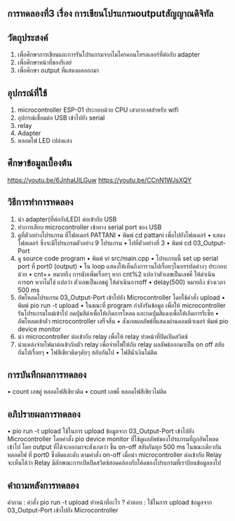## การทดลองที่3 เรื่อง การเขียนโปรแกรมoutputสัญญาณดิจิทัล

## วัตถุประสงค์
1. เพื่อศึกษาการเขียนและการรันโปรแกรมจากไมโครคอนโทรลเลอร์ที่ต่อกับ adapter
2. เพื่อศึกษาหน้าที่ของรีเลย์
3. เพื่อศึกษา output ที่แสดงผลออกมา
 
## อุปกรณ์ที่ใช้
1. microcontroller ESP-01 ประกอบด้วย CPU เสาอากาศสำหรับ wifi
2. อุปกรณ์เชื่อมต่อ USB เข้าไปยัง serial
3. relay
4. Adapter
5. หลอดไฟ LED เปล่งแสง

## ศึกษาข้อมูลเบื้องต้น
  https://youtu.be/6JnhaUILGuw
  https://youtu.be/CCnN1WJsXQY

## วิธีการทำการทดลอง
1. นำ adapter(ที่ต่อกับLED) ต่อเข้ากับ USB
2. ทำการเสียบ microcontroller เข้าทาง serial port ของ USB
3. ดูที่ตัวอย่างโปรแกรม ที่โฟลเดอร์ PATTANI
  • พิมพ์ cd pattani เพื่อไปยังโฟลเดอร์
  • แสดงโฟลเดอร์ ซึ่งจะมีโปรแกรมตัวอย่าง 9 โปรแกรม
  • ไปที่ตัวอย่างที่ 3
    • พิมพ์ cd 03_Output-Port
4. ดู source code program 
  • พิมพ์ vi src/main.cpp
  • โปรแกรมนี้ set up serial port ที่ port0 (output)
  • ใน loop แสดงให้เห็นถึงการวนไปเรื่อยๆในบรรทัดต่างๆ ประกอบด้วย 
    • cnt++ หมายถึง การนับเพิ่มเรื่อยๆ หาก cnt%2 แปลว่าตัวเลขเป็นเลขคี่ ให้ดำเนินการon หากไม่ใช่ แปลว่า ตัวเลขเป็นเลขคู่ ให้ดำเนินการoff
    • delay(500) หมายถึง ช่วงเวลา 500 ms
5. อัพโหลดโปรแกรม 03_Output-Port เข้าไปยัง Microcontroller โดยใช้คำสั่ง upload
  • พิมพ์ pio run -t upload
  • ในขณะที่ program กำลังรันข้อมูล เพื่อให้ microcontroller รันโปรแกรมใหม่เข้าไป กดปุ่มสีดำเพื่อให้เกิดการโหลด และกดปุ่มสีแดงเพื่อให้เกิดการรีเซ็ท
  • อัพโหลดเข้าตัว microcontroller เสร็จสิ้น
  • สังเกตผลลัพธ์ที่แสดงผ่านคอมพิวเตอร์ พิมพ์ pio device monitor 
6. นำ microcontroller ต่อเข้ากับ relay เพื่อให้ relay ทำหน้าที่ปิดเปิดสวิตซ์
7. นำแหล่งจ่ายไฟมาต่อเข้ากับตัว relay เพื่อจ่ายไฟให้กับ relay ผลลัพธ์ออกมาเป็น on off สลับกันไปเรื่อยๆ 
  • ไฟสีเขียวติดๆดับๆ สลับกันไป
  • ไฟสีน้ำเงินไม่ติด

## การบันทึกผลการทดลอง
 • count เลขคู่ หลอดไฟสีเขียวติด
 • count เลขคี่ หลอดไฟสีเขียวไม่ติด
 
## อภิปรายผลการทดลอง
  • pio run -t upload ใช้ในการ upload ข้อมูลจาก 03_Output-Port เข้าไปยัง Microcontroller โดยคำสั่ง pio device monitor ที่ใช้ดูผลลัพธ์ของโปรแกรมที่ถูกอัพโหลดเข้าไป โดย output ที่ได้จะออกมาจะสังเกตว่า ขึ้น on-off สลับกันทุก 500 ms ในขณะเดียวกันหลอดไฟ ที่ port0 ซึ่งติดและดับ ตามคำสั่ง on-off เมื่อนำ microcontroller ต่อเข้ากับ Relay จะเห็นได้ว่า Relay มีลักษณะการเปิดปิดสวิตซ์สอดคล้องกับโค้ดของโปรแกรมที่เราป้อนข้อมูลลงไป

## คำถามหลังการทดลอง 
 คำถาม : คำสั่ง pio run -t upload ทำหน้าที่อะไร ?
 คำตอบ : ใช้ในการ upload ข้อมูลจาก 03_Output-Port เข้าไปยัง Microcontroller 

